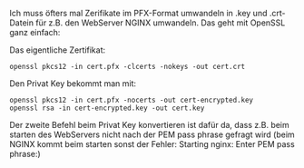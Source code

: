 Ich muss öfters mal Zerifikate im PFX-Format umwandeln in .key und .crt-Datein für z.B. den WebServer NGINX umwandeln. Das geht mit OpenSSL ganz einfach:

Das eigentliche Zertifikat:

```console
openssl pkcs12 -in cert.pfx -clcerts -nokeys -out cert.crt
```

Den Privat Key bekommt man mit:

```console
openssl pkcs12 -in cert.pfx -nocerts -out cert-encrypted.key
openssl rsa -in cert-encrypted.key -out cert.key
```

Der zweite Befehl beim Privat Key konvertieren ist dafür da, dass z.B. beim starten des WebServers nicht nach der PEM pass phrase gefragt wird (beim NGINX kommt beim starten sonst der Fehler: Starting nginx: Enter PEM pass phrase:)
